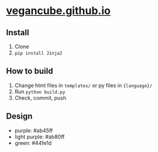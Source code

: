 # [vegancube.github.io](https://vegancube.github.io)

## Install

1. Clone
1. `pip install Jinja2`

## How to build

1. Change html files in `templates/` or py files in `{language}/`
1. Run `python build.py`
1. Check, commit, push

## Design

- purple: #ab45ff
- light purple: #ab80ff
- green: #44fe1d
